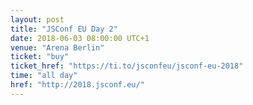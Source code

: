 ```yaml
---
layout: post
title: "JSConf EU Day 2"
date: 2018-06-03 08:00:00 UTC+1
venue: "Arena Berlin"
ticket: "buy"
ticket_href: "https://ti.to/jsconfeu/jsconf-eu-2018"
time: "all day"
href: "http://2018.jsconf.eu/"
---
```

